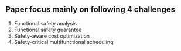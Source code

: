 
##  Paper focus mainly on following 4 challenges
1. Functional safety analysis
2. Functional safety guarantee
3. Safety-aware cost optimization
4. Safety-critical multifunctional scheduling

